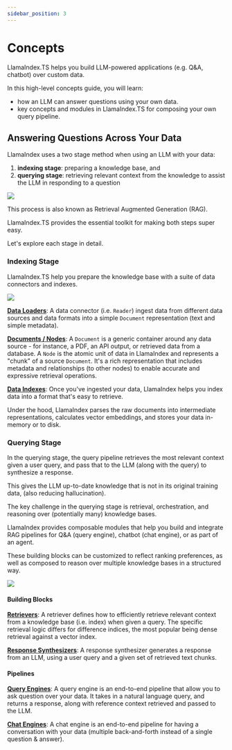 ```yaml
---
sidebar_position: 3
---
```


# Concepts

LlamaIndex.TS helps you build LLM-powered applications (e.g. Q&A, chatbot) over custom data.

In this high-level concepts guide, you will learn:

- how an LLM can answer questions using your own data.
- key concepts and modules in LlamaIndex.TS for composing your own query pipeline.

## Answering Questions Across Your Data

LlamaIndex uses a two stage method when using an LLM with your data:

1. **indexing stage**: preparing a knowledge base, and
2. **querying stage**: retrieving relevant context from the knowledge to assist the LLM in responding to a question

![](../_static/concepts/rag.jpg)

This process is also known as Retrieval Augmented Generation (RAG).

LlamaIndex.TS provides the essential toolkit for making both steps super easy.

Let's explore each stage in detail.

### Indexing Stage

LlamaIndex.TS help you prepare the knowledge base with a suite of data connectors and indexes.

![](../_static/concepts/indexing.jpg)

[**Data Loaders**](../modules/data_loaders/index.mdx):
A data connector (i.e. `Reader`) ingest data from different data sources and data formats into a simple `Document` representation (text and simple metadata).

[**Documents / Nodes**](../modules/documents_and_nodes/index.md): A `Document` is a generic container around any data source - for instance, a PDF, an API output, or retrieved data from a database. A `Node` is the atomic unit of data in LlamaIndex and represents a "chunk" of a source `Document`. It's a rich representation that includes metadata and relationships (to other nodes) to enable accurate and expressive retrieval operations.

[**Data Indexes**](../modules/data_index.md):
Once you've ingested your data, LlamaIndex helps you index data into a format that's easy to retrieve.

Under the hood, LlamaIndex parses the raw documents into intermediate representations, calculates vector embeddings, and stores your data in-memory or to disk.

### Querying Stage

In the querying stage, the query pipeline retrieves the most relevant context given a user query,
and pass that to the LLM (along with the query) to synthesize a response.

This gives the LLM up-to-date knowledge that is not in its original training data,
(also reducing hallucination).

The key challenge in the querying stage is retrieval, orchestration, and reasoning over (potentially many) knowledge bases.

LlamaIndex provides composable modules that help you build and integrate RAG pipelines for Q&A (query engine), chatbot (chat engine), or as part of an agent.

These building blocks can be customized to reflect ranking preferences, as well as composed to reason over multiple knowledge bases in a structured way.

![](../_static/concepts/querying.jpg)

#### Building Blocks

[**Retrievers**](../modules/retriever.md):
A retriever defines how to efficiently retrieve relevant context from a knowledge base (i.e. index) when given a query.
The specific retrieval logic differs for difference indices, the most popular being dense retrieval against a vector index.

[**Response Synthesizers**](../modules/response_synthesizer.md):
A response synthesizer generates a response from an LLM, using a user query and a given set of retrieved text chunks.

#### Pipelines

[**Query Engines**](../modules/query_engines):
A query engine is an end-to-end pipeline that allow you to ask question over your data.
It takes in a natural language query, and returns a response, along with reference context retrieved and passed to the LLM.

[**Chat Engines**](../modules/chat_engine.md):
A chat engine is an end-to-end pipeline for having a conversation with your data
(multiple back-and-forth instead of a single question & answer).

